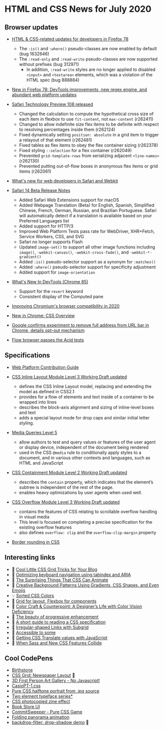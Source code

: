 # HTML and CSS News for July 2020

## Browser updates

- [HTML & CSS-related updates for developers in Firefox 78](https://developer.mozilla.org/en-US/docs/Mozilla/Firefox/Releases/78)
    - The `:is()` and `:where()` pseudo-classes are now enabled by default (bug 1632646)
    - The `:read-only` and `:read-write` pseudo-classes are now supported without prefixes (bug 312971)
        - In addition, `:read-write` styles are no longer applied to disabled `<input>` and `<textarea>` elements, which was a violation of the HTML spec (bug 888884)

- [New in Firefox 78: DevTools improvements, new regex engine, and abundant web platform updates](https://hacks.mozilla.org/2020/06/new-in-firefox-78/)

- [Safari Technology Preview 108 released](https://webkit.org/blog/10840/release-notes-for-safari-technology-preview-108/)
    - Changed the calculation to compute the hypothetical cross size of each item in flexbox to use `fit-content`, not `max-content` (r262411)
    - Changed to allow indefinite size flex items to be definite with respect to resolving percentages inside them (r262124)
    - Fixed dynamically setting `position: absolute` in a grid item to trigger a relayout of that element (r262481)
    - Fixed tables as flex items to obey the flex container sizing (r262378)
    - Fixed styling `::selection` for a flex container (r262049)
    - Prevented `grid-template-rows` from serializing adjacent `<line-names>` (r262130)
    - Prevented putting out-of-flow boxes in anonymous flex items or grid items (r262061)

- [What's new for web developers in Safari and Webkit](https://developer.apple.com/videos/play/wwdc2020/10663/)

- [Safari 14 Beta Release Notes](https://developer.apple.com/documentation/safari-release-notes/safari-14-beta-release-notes)
    - Added Safari Web Extensions support for macOS
    - Added Webpage Translation (Beta) for English, Spanish, Simplified Chinese, French, German, Russian, and Brazilian Portuguese. Safari will automatically detect if a translation is available based on your Preferred Languages list
    - Added support for HTTP/3
    - Improved Web Platform Tests pass rate for WebDriver, XHR+Fetch, Service Workers, CSS, and SVG
    - Safari no longer supports Flash
    - Updated `image-set()` to support all other image functions including `image()`, `-webkit-canvas()`, `-webkit-cross-fade()`, and `-webkit-*-gradient()`
    - Added `:is()` pseudo-selector support as a synonym for `:matches()`
    - Added `:where()` pseudo-selector support for specificity adjustment
    - Added support for `image-orientation`

- [What's New In DevTools (Chrome 85)](https://developers.google.com/web/updates/2020/06/devtools)
    + Support for the `revert` keyword
    + Consistent display of the Computed pane

- [Improving Chromium's browser compatibility in 2020](https://blog.chromium.org/2020/06/improving-chromiums-browser.html)

- [New in Chrome: CSS Overview](https://css-tricks.com/new-in-chrome-css-overview/)

- [Google confirms experiment to remove full address from URL bar in Chrome, details opt-out mechanism](https://www.androidpolice.com/2020/06/15/google-confirms-experiment-to-remove-full-address-from-url-bar-in-chrome-details-opt-out-mechanism/)

- [Flow browser passes the Acid tests](https://www.ekioh.com/acid.html)

## Specifications

- [Web Platform Contribution Guide](https://wpc.guide/)

- [CSS Inline Layout Module Level 3 Working Draft updated](https://www.w3.org/TR/css-inline-3/)
    + defines the CSS Inline Layout model, replacing and extending the model as defined in CSS2.1
    + provides for a flow of elements and text inside of a container to be wrapped into lines
    + describes the block-axis alignment and sizing of inline-level boxes and text
    + adds a special layout mode for drop caps and similar initial letter styling.

- [Media Queries Level 5](https://www.w3.org/TR/mediaqueries-5/)
    + allow authors to test and query values or features of the user agent or display device, independent of the document being rendered
    + used in the CSS `@media` rule to conditionally apply styles to a document, and in various other contexts and languages, such as HTML and JavaScript

- [CSS Containment Module Level 2 Working Draft updated](https://www.w3.org/TR/css-contain-2/)
    + describes the `contain` property, which indicates that the element’s subtree is independent of the rest of the page.
    + enables heavy optimizations by user agents when used well.

- [CSS Overflow Module Level 3 Working Draft updated](https://www.w3.org/TR/css-overflow-3/)
    + contains the features of CSS relating to scrollable overflow handling in visual media
    + This level is focused on completing a precise specification for the existing overflow features
    + also defines `overflow: clip` and the `overflow-clip-margin` property
    
- [Border rounding in CSS](https://crisal.io/words/2020/06/13/rounding-borders.html)

## Interesting links

- 📝 [Cool Little CSS Grid Tricks for Your Blog](https://css-tricks.com/cool-little-css-grid-tricks-for-your-blog/)
- 📝 [Optimizing keyboard navigation using tabindex and ARIA](https://www.sarasoueidan.com/blog/keyboard-friendlier-article-listings/)
- 📝 [The Surprising Things That CSS Can Animate](https://codersblock.com/blog/the-surprising-things-that-css-can-animate/)
- 📝 [Creative Background Patterns Using Gradients, CSS Shapes, and Even Emojis](https://css-tricks.com/creative-background-patterns-using-gradients-css-shapes-and-even-emojis/)
- 💡 [Sorted CSS Colors](https://enes.in/sorted-colors/)
- 📝 [Grid for layout, Flexbox for components](https://ishadeed.com/article/grid-layout-flexbox-components/)
- 📝 [Color Craft & Counterpoint: A Designer’s Life with Color Vision Deficiency](https://alistapart.com/article/a-designers-life-with-color-vision-deficiency/)
- 📝 [The beauty of progressive enhancement](https://www.matuzo.at/blog/beauty-of-progressive-enhancement/)
- 📝 [A short guide to reading a CSS specification](https://youtu.be/N2tvZ4P44jY?t=10042)
- 📝 [Irregular-shaped Links with Subgrid](https://css-irl.info/irregular-shaped-links-with-subgrid/)
- 📝 [Accessible to some](https://www.matuzo.at/blog/accessible-to-some/)
- 📝 [Getting CSS Translate values with JavaScript](https://zellwk.com/blog/css-translate-values-in-javascript/)
- 📝 [When Sass and New CSS Features Collide](https://css-tricks.com/when-sass-and-new-css-features-collide/)

## Cool CodePens

- [Birthstone](https://codepen.io/87penginnouta/pen/ZEbvKRz)
- [CSS Grid: Newspaper Layout](https://codepen.io/oliviale/pen/BaoXOOP) 💙
- [3D First Person Art Gallery - No Javascript!](https://codepen.io/ivorjetski/pen/gOPOvdB)
- [CasioPT-1.css](https://codepen.io/fossheim/pen/VweaNYW)
- [Pure CSS halftone portrait from .jpg source](https://codepen.io/thebabydino/pen/LYGGwrm)
- [Two element typeface series*](https://codepen.io/chrisota/pen/KKVzZLM)
- [CSS photocopied zine effect](https://codepen.io/lynnandtonic/pen/YzwVJYp)
- [Book Store UI](https://codepen.io/TurkAysenur/pen/JjGKKrP)
- [CommitSweeper - Pure CSS Game](https://codepen.io/5t3ph/pen/ExPVEZP)
- [Folding panorama animation](https://codepen.io/bennettfeely/pen/oNbBaxB)
- [backdrop-filter: drop-shadow demo](https://codepen.io/cheeaun/full/jOWbVzK) 💙
